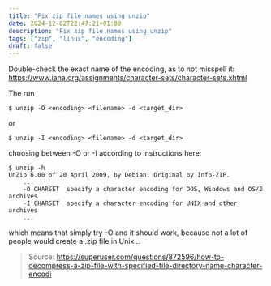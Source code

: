 ```yaml
---
title: "Fix zip file names using unzip"
date: 2024-12-02T22:47:21+01:00
description: "Fix zip file names using unzip"
tags: ["zip", "linux", "encoding"]
draft: false
---
```


Double-check the exact name of the encoding, as to not misspell it: https://www.iana.org/assignments/character-sets/character-sets.xhtml

The run

```
$ unzip -O <encoding> <filename> -d <target_dir>
```
or
```
$ unzip -I <encoding> <filename> -d <target_dir>
```
choosing between -O or -I according to instructions here:
```
$ unzip -h
UnZip 6.00 of 20 April 2009, by Debian. Original by Info-ZIP.
    ...
    -O CHARSET  specify a character encoding for DOS, Windows and OS/2 archives
    -I CHARSET  specify a character encoding for UNIX and other archives
    ...
```
which means that simply try -O and it should work, because not a lot of people would create a .zip file in Unix...

> Source: https://superuser.com/questions/872596/how-to-decompress-a-zip-file-with-specified-file-directory-name-character-encodi

